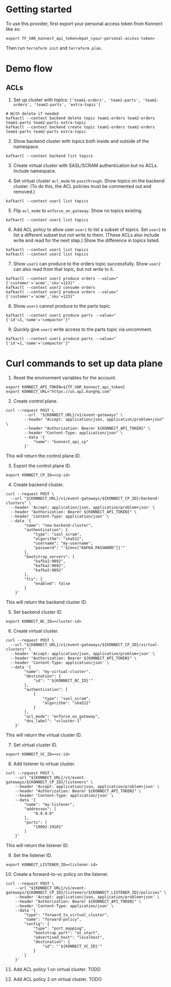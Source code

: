 # Getting started

To use this provider, first export your personal access token from Konnect like so:

```{shell}
export TF_VAR_konnect_api_token=kpat_<your-personal-access-token>
```

Then run `terraform init` and `terraform plan`.

# Demo flow

## ACLs

1. Set up cluster with topics: `['team1-orders', 'team1-parts', 'team2-orders', 'team2-parts', 'extra-topic']`
```{shell}
# With delete if needed
kafkactl --context backend delete topic team1-orders team2-orders team1-parts team2-parts extra-topic
kafkactl --context backend create topic team1-orders team2-orders team1-parts team2-parts extra-topic
```

2. Show backend cluster with topics both inside and outside of the namespace.
```{shell}
kafkactl --context backend list topics
```

3. Create virtual cluster with SASL/SCRAM authentication but no ACLs. Include namespace.

4. Set virtual cluster `acl_mode` to `passthrough`. Show topics on the backend cluster. (To do this, the ACL policies must be commented out and removed.)
```{shell}
kafkactl --context user1 list topics
```

5. Flip `acl_mode` to `enforce_on_gateway`. Show no topics existing.
```{shell}
kafkactl --context user1 list topics
```

6. Add ACL policy to allow user `user1` to list a subset of topics. Set `user2` to list a different subset but not write to them. (These ACLs also include write and read for the next step.) Show the difference in topics listed.
```{shell}
kafkactl --context user1 list topics
kafkactl --context user2 list topics
```

7. Show `user1` can produce to the orders topic successfully. Show `user2` can also read from that topic, but not write to it.
```{shell}
kafkactl --context user1 produce orders --value="{'customer'='acme','sku'=123}"
kafkactl --context user2 consume orders
kafkactl --context user2 produce orders --value="{'customer'='acme','sku'=123}"
```

8. Show `user1` cannot produce to the parts topic.
```{shell}
kafkactl --context user1 produce parts --value="{'id'=1,'name'='compactor'}"
```

9. Quickly give `user1` write access to the parts topic via uncomment.
```{shell}
kafkactl --context user1 produce parts --value="{'id'=1,'name'='compactor'}"
```

# Curl commands to set up data plane

1. Reset the environment variables for the account.
```{shell}
export KONNECT_API_TOKEN=${TF_VAR_konnect_api_token}
export KONNECT_URL="https://us.api.konghq.com"
```

2. Create control plane.
```{shell}
curl --request POST \
        --url  "${KONNECT_URL}/v1/event-gateways" \
        --header "Accept: application/json, application/problem+json" \
        --header "Authorization: Bearer ${KONNECT_API_TOKEN}" \
        --header "Content-Type: application/json" \
        --data '{
            "name": "konnect_api_cp"  
        }'
```
This will return the control plane ID.

3. Export the control plane ID.
```{shell}
export KONNECT_CP_ID=<cp-id>
```

4. Create backend cluster.
```{shell}
curl --request POST \
  --url "${KONNECT_URL}/v1/event-gateways/${KONNECT_CP_ID}/backend-clusters" \
  --header 'Accept: application/json, application/problem+json' \
  --header "Authorization: Bearer ${KONNECT_API_TOKEN}" \
  --header 'Content-Type: application/json' \
  --data '{
        "name": "new-backend-cluster",
        "authentication": {
            "type": "sasl_scram",
            "algorithm": "sha512",
            "username": "my-username",
            "password": "'${env["KAFKA_PASSWORD"]}'"
        },
        "bootstrap_servers": [ 
            "kafka1:9092",
            "kafka2:9092",
            "kafka3:9092"
        ],
        "tls": {
            "enabled": false
        }
    }'
```
This will return the backend cluster ID.

5. Set backend cluster ID.
```{shell}
export KONNECT_BC_ID=<cluster-id>
```

6. Create virtual cluster.
```{shell}
curl --request POST \
  --url "${KONNECT_URL}/v1/event-gateways/${KONNECT_CP_ID}/virtual-clusters" \
  --header 'Accept: application/json, application/problem+json' \
  --header "Authorization: Bearer ${KONNECT_API_TOKEN}" \
  --header 'Content-Type: application/json' \
  --data '{
        "name": "my-virtual-cluster",
        "destination": {
            "id": "'${KONNECT_BC_ID}'"
        },
        "authentication": [
            {
                "type": "sasl_scram",
                "algorithm": "sha512"
            }
        ],
        "acl_mode": "enforce_on_gateway",
        "dns_label": "vcluster-1"
    }'
```
This will return the virtual cluster ID.

7. Set virtual cluster ID.
```{shell}
export KONNECT_VC_ID=<vc-id>
```

8. Add listener to virtual cluster.
```{shell}
curl --request POST \
    --url "${KONNECT_URL}/v1/event-gateways/${KONNECT_CP_ID}/listeners" \
    --header 'Accept: application/json, application/problem+json' \
    --header "Authorization: Bearer ${KONNECT_API_TOKEN}" \
    --header 'Content-Type: application/json' \
    --data '{
        "name": "my-listener",
        "addresses": [
            "0.0.0.0"
        ],
        "ports": [
            "19092-19101"
        ]
    }'
```
This will return the listener ID.

9. Set the listener ID.
```{shell}
export KONNECT_LISTENER_ID=<listener-id>
```

10. Create a forward-to-vc policy on the listener.
```{shell}
curl --request POST \
    --url "${KONNECT_URL}/v1/event-gateways/${KONNECT_CP_ID}/listeners/${KONNECT_LISTENER_ID}/policies" \
    --header 'Accept: application/json, application/problem+json' \
    --header "Authorization: Bearer ${KONNECT_API_TOKEN}" \
    --header 'Content-Type: application/json' \
    --data '{
        "type": "forward_to_virtual_cluster",
        "name": "forward-policy",
        "config": {
            "type": "port_mapping",
            "bootstrap_port": "at_start",
            "advertised_host": "localhost",
            "destination": {
                "id": "'${KONNECT_VC_ID}'"
            }
        }
    }'
```

11. Add ACL policy 1 on virtual cluster.
TODO

12. Add ACL policy 2 on virtual cluster.
TODO